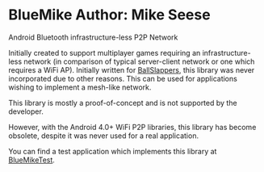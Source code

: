 BlueMike
Author: Mike Seese
==================

Android Bluetooth infrastructure-less P2P Network

Initially created to support multiplayer games requiring an
infrastructure-less network (in comparison of typical server-client
network or one which requires a WiFi AP). Initially written for <a href="https://github.com/seesemichaelj/BallSlappers">BallSlappers</a>,
this library was never incorporated due to other reasons. This can
be used for applications wishing to implement a mesh-like network.

This library is mostly a proof-of-concept and is not supported
by the developer.

However, with the Android 4.0+ WiFi P2P libraries, this library has become
obsolete, despite it was never used for a real application.

You can find a test application which implements this library at <a href="https://github.com/seesemichaelj/BlueMikeTest">BlueMikeTest</a>.
